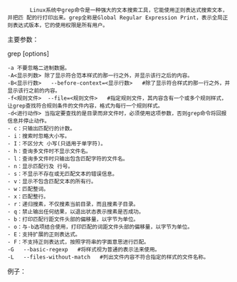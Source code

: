            Linux系统中grep命令是一种强大的文本搜索工具，它能使用正则表达式搜索文本，并把匹 配的行打印出来。grep全称是Global Regular Expression Print，表示全局正则表达式版本，它的使用权限是所有用户。

主要参数：

grep  \[options\]

```
-a 不要忽略二进制数据。
-A<显示列数> 除了显示符合范本样式的那一行之外，并显示该行之后的内容。
-B<显示行数>   --before-context=<显示行数>   #除了显示符合样式的那一行之外，并显示该行之前的内容。   
-f<规则文件>  --file=<规则文件>   #指定规则文件，其内容含有一个或多个规则样式，让grep查找符合规则条件的文件内容，格式为每行一个规则样式。 
-d<进行动作> 当指定要查找的是目录而非文件时，必须使用这项参数，否则grep命令将回报信息并停止动作。
- c：只输出匹配行的计数。
- i：搜索时忽略大小写。 
- I：不区分大 小写(只适用于单字符)。
- h：查询多文件时不显示文件名。
- l：查询多文件时只输出包含匹配字符的文件名。
- n：显示匹配行及 行号。
- s：不显示不存在或无匹配文本的错误信息。
- v：显示不包含匹配文本的所有行。
- w：匹配整词。
- x：匹配整行。
- r：递归搜素，不仅搜素当前目录，而且搜素子目录。
- q：禁止输出任何结果，以退出状态表示搜素是否成功。 
- b：打印匹配行距文件头部的偏移量，以字节为单位。
- o：与-b选项结合使用，打印匹配的词距文件头部的偏移量，以字节为单位。
- E：支持扩展的正则表达式。
- F：不支持正则表达式，按照字符串的字面意思进行匹配。
-G   --basic-regexp   #将样式视为普通的表示法来使用。   
-L   --files-without-match   #列出文件内容不符合指定的样式的文件名称。
```

例子：

```

```

## 



